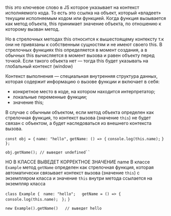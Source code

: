 this это ключевое слово в JS которое указывает на контекст исполняемого кода. То есть это ссылка на объект, который «владеет» текущим исполняемым кодом или функцией. Когда функция вызывается как метод объекта, this принимает значение объекта, по отношению к которому вызван метод.

Но в стрелочных методах this относится к вышестоящему контексту т.к они не привязаны к собственным сущностям и не имеют своего this. В стрелочных функциях this определяется в момент создания, а в обычных this вычисляется в момент вызова и равен объекту перед точкой. Если такого объекта нет — тогда this будет указывать на глобальный контекст (window)

Контекст выполнения — специальная внутренняя структура данных, которая содержит информацию о вызове функции и включает в себя:
- конкретное место в коде, на котором находится интерпретатор;
- локальные переменные функции;
- значение this;


В случае с обычным объектом, если метод объекта определен как стрелочная функция, то контекст вызова (значение `this`) не будет связан с объектом, а будет наследоваться из внешнего контекста вызова.

`const obj = {`
  `name: "hello",`
  `getName: () => {`
    `console.log(this.name);`
  `}`
`};`

`obj.getName(); // выведет undefined``
`

НО В КЛАССЕ ВЫВЕДЕТ КОРРЕКТНОЕ ЗНАЧЕНИЕ name
В классе `Example` метод `getName` определен как стрелочная функция, которая автоматически связывает контекст вызова (значение `this`) с экземпляром класса и значение `this` внутри метода ссылается на экземпляр класса
 
`class Example {`
  `name: "hello";`
  
  `getName = () => {`
    `console.log(this.name);`
  `};`
`}`

`new Example().getName()   // выведет hello`